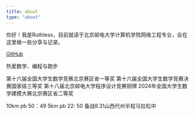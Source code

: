 ```yaml
---
title: about
type: "about"
---
```

你好！我是Ruthless，目前就读于北京邮电大学计算机学院网络工程专业，会在这里做一些分享与记录。

[GitHub](https://github.com/Ruthless338)

热爱数学、编程与跑步

第十六届全国大学生数学竞赛北京赛区省一等奖
第十六届全国大学生数学竞赛决赛国家级三等奖
第十八届北京邮电大学程序设计竞赛铜牌
2024年全国大学生数学建模大赛北京赛区省二等奖

10km pb 50：49
5km  pb 22: 50
备战8.31山西代州半程马拉松中
